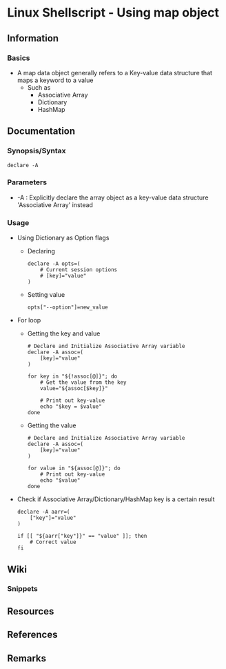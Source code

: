 # Linux Shellscript - Using map object

## Information
### Basics
- A map data object generally refers to a Key-value data structure that maps a keyword to a value
    - Such as
        + Associative Array
        + Dictionary
        + HashMap

## Documentation
### Synopsis/Syntax
```console
declare -A 
```

### Parameters
+ -A : Explicitly declare the array object as a key-value data structure 'Associative Array' instead

### Usage
- Using Dictionary as Option flags
    - Declaring
        ```console
        declare -A opts=(
            # Current session options
            # [key]="value"
        )
        ```
    - Setting value
        ```console
        opts["--option"]=new_value
        ```

- For loop
    - Getting the key and value
        ```console
        # Declare and Initialize Associative Array variable
        declare -A assoc=(
            [key]="value"
        )

        for key in "${!assoc[@]}"; do
            # Get the value from the key
            value="${assoc[$key]}"

            # Print out key-value
            echo "$key = $value"
        done
        ```
    - Getting the value
        ```console
        # Declare and Initialize Associative Array variable
        declare -A assoc=(
            [key]="value"
        )

        for value in "${assoc[@]}"; do
            # Print out key-value
            echo "$value"
        done
        ```

- Check if Associative Array/Dictionary/HashMap key is a certain result
    ```console
    declare -A aarr=(
        ["key"]="value"
    )

    if [[ "${aarr["key"]}" == "value" ]]; then
        # Correct value
    fi
    ```

## Wiki

### Snippets

## Resources

## References

## Remarks